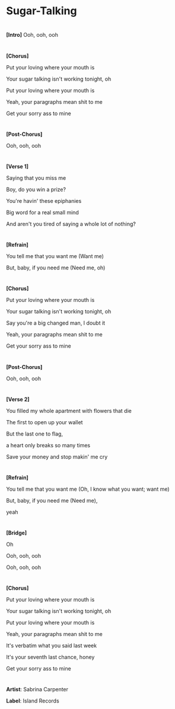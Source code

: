 # Sugar-Talking


#



**[Intro]**
Ooh, ooh, ooh

#

**[Chorus]**

Put your loving where your mouth is

Your sugar talking isn't working tonight, oh

Put your loving where your mouth is

Yeah, your paragraphs mean shit to me

Get your sorry ass to mine

#

**[Post-Chorus]**

Ooh, ooh, ooh

#

**[Verse 1]**

Saying that you miss me

Boy, do you win a prize?

You're havin' these epiphanies

Big word for a real small mind

And aren't you tired of saying a whole lot of nothing?

#

**[Refrain]**

You tell me that you want me (Want me)

But, baby, if you need me (Need me, oh)

#

**[Chorus]**

Put your loving where your mouth is

Your sugar talking isn't working tonight, oh

Say you're a big changed man, I doubt it

Yeah, your paragraphs mean shit to me

Get your sorry ass to mine

#

**[Post-Chorus]**

Ooh, ooh, ooh

#

**[Verse 2]**

You filled my whole apartment with flowers that die

The first to open up your wallet

But the last one to flag,

a heart only breaks so many times

Save your money and stop makin' me cry

#

**[Refrain]**

You tell me that you want me (Oh, I know what you want; want me)

But, baby, if you need me (Need me),

yeah

#

**[Bridge]**

Oh

Ooh, ooh, ooh

Ooh, ooh, ooh

#

**[Chorus]**

Put your loving where your mouth is

Your sugar talking isn't working tonight, oh

Put your loving where your mouth is

Yeah, your paragraphs mean shit to me

It's verbatim what you said last week

It's your seventh last chance, honey

Get your sorry ass to mine

#
#

**Artist**: Sabrina Carpenter

**Label**: Island Records
